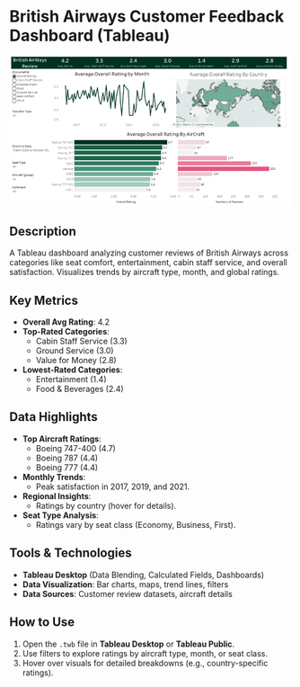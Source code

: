 # British Airways Customer Feedback Dashboard (Tableau)

![](tableau1.png)

## Description  
A Tableau dashboard analyzing customer reviews of British Airways across categories like seat comfort, entertainment, cabin staff service, and overall satisfaction. Visualizes trends by aircraft type, month, and global ratings.

## Key Metrics  
- **Overall Avg Rating**: 4.2  
- **Top-Rated Categories**:  
  - Cabin Staff Service (3.3)  
  - Ground Service (3.0)  
  - Value for Money (2.8)  
- **Lowest-Rated Categories**:  
  - Entertainment (1.4)  
  - Food & Beverages (2.4)  

## Data Highlights  
- **Top Aircraft Ratings**:  
  - Boeing 747-400 (4.7)  
  - Boeing 787 (4.4)  
  - Boeing 777 (4.4)  
- **Monthly Trends**:  
  - Peak satisfaction in 2017, 2019, and 2021.  
- **Regional Insights**:  
  - Ratings by country (hover for details).  
- **Seat Type Analysis**:  
  - Ratings vary by seat class (Economy, Business, First).  

## Tools & Technologies  
- **Tableau Desktop** (Data Blending, Calculated Fields, Dashboards)  
- **Data Visualization**: Bar charts, maps, trend lines, filters  
- **Data Sources**: Customer review datasets, aircraft details  

## How to Use  
1. Open the `.twb` file in **Tableau Desktop** or **Tableau Public**.  
2. Use filters to explore ratings by aircraft type, month, or seat class.  
3. Hover over visuals for detailed breakdowns (e.g., country-specific ratings).  
